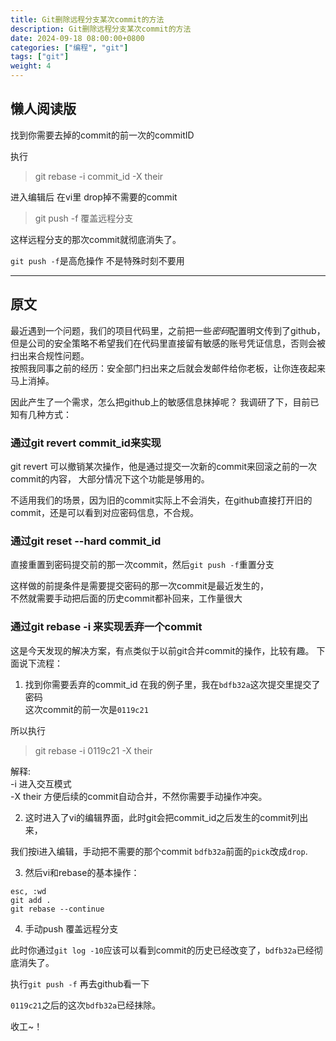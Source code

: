 ```yaml
---
title: Git删除远程分支某次commit的方法
description: Git删除远程分支某次commit的方法
date: 2024-09-18 08:00:00+0800
categories: ["编程", "git"]
tags: ["git"]
weight: 4
---
```



## 懒人阅读版

找到你需要去掉的commit的前一次的commitID

执行 
> git rebase -i commit_id -X their

进入编辑后 在vi里 drop掉不需要的commit

> git push -f 覆盖远程分支

这样远程分支的那次commit就彻底消失了。

`git push -f`是高危操作 不是特殊时刻不要用

-----

## 原文
最近遇到一个问题，我们的项目代码里，之前把一些*密码*配置明文传到了github，  
但是公司的安全策略不希望我们在代码里直接留有敏感的账号凭证信息，否则会被扫出来合规性问题。  
按照我同事之前的经历：安全部门扫出来之后就会发邮件给你老板，让你连夜起来马上消掉。

因此产生了一个需求，怎么把github上的敏感信息抹掉呢？ 我调研了下，目前已知有几种方式：

### 通过git revert commit_id来实现
git revert 可以撤销某次操作，他是通过提交一次新的commit来回滚之前的一次commit的内容，
大部分情况下这个功能是够用的。

不适用我们的场景，因为旧的commit实际上不会消失，在github直接打开旧的commit，还是可以看到对应密码信息，不合规。

### 通过git reset --hard commit_id
直接重置到密码提交前的那一次commit，然后`git push -f`重置分支

这样做的前提条件是需要提交密码的那一次commit是最近发生的，  
不然就需要手动把后面的历史commit都补回来，工作量很大

### 通过git rebase -i 来实现丢弃一个commit
这是今天发现的解决方案，有点类似于以前git合并commit的操作，比较有趣。
下面说下流程：

1. 找到你需要丢弃的commit_id
在我的例子里，我在`bdfb32a`这次提交里提交了密码  
这次commit的前一次是`0119c21`

所以执行 
> git rebase -i 0119c21 -X their

解释:  
-i 进入交互模式  
-X their 方便后续的commit自动合并，不然你需要手动操作冲突。  

2. 这时进入了vi的编辑界面，此时git会把commit_id之后发生的commit列出来，

我们按i进入编辑，手动把不需要的那个commit `bdfb32a`前面的`pick`改成`drop`.

3. 然后vi和rebase的基本操作：
```
esc, :wd
git add .
git rebase --continue
```

4. 手动push 覆盖远程分支

此时你通过`git log -10`应该可以看到commit的历史已经改变了，`bdfb32a`已经彻底消失了。

执行`git push -f` 再去github看一下 

`0119c21`之后的这次`bdfb32a`已经抹除。

收工~！